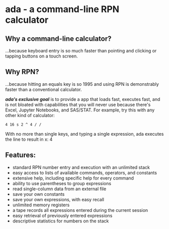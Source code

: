 # **ada - a command-line RPN calculator**

## **Why a command-line calculator?**
...because keyboard entry is so much faster than pointing and clicking or tapping buttons on a touch screen.</span>

## **Why RPN?** 
...because hitting an equals key is so 1995 and using RPN is demonstrably faster than a conventional calculator.

**_ada's exclusive goal_** is to provide a app that loads fast, executes fast, and is not bloated with capabilities that you will never use because there's Excel, Jupyter Notebooks, and SAS/STAT. For example, try this with any other kind of calculator:

    4 16 s 2 ^ 4 / /

With no more than single keys, and typing a single expression, ada executes the line to result in x: 4

## **Features:**
- standard RPN number entry and execution with an unlimited stack
- easy access to lists of available commands, operators, and constants
- extensive help, including specific help for every command
- ability to use parentheses to group expressions
- read single-column data from an external file
- save your own constants
- save your own expressions, with easy recall
- unlimited memory registers
- a tape records all expressions entered during the current session
- easy retrieval of previously entered expressions
- descriptive statistics for numbers on the stack
